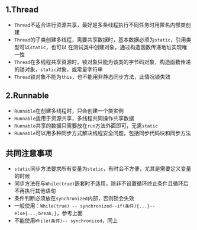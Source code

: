 ## 1.Thread
- `Thread`不适合进行资源共享，最好是多条线程执行不同任务时用匿名内部类创建
- `Thread`的子类创建多线程，需要共享数据时，基本数据必须为`static`，引用类型可以`static`，也可以
  在测试类中创建对象，通过构造函数传递地址实现唯一性
- `Thread`在多线程共享资源时，锁对象只能为该类的字节码对象，构造函数传递的锁对象，`static`对象，或常量字符串
- `Thread`锁对象不能为`this`，也不能用非静态同步方法，此情况锁失效


## 2.Runnable
- `Runnable`在创建多线程时，只会创建一个类实例
- `Runnable`适用于资源共享，多线程共同操作共享数据
- `Runnable`共享的数据只需要放在`run`方法外面即可，无需`static`
- `Runnable`可以用多种同步方式解决线程安全问题，包括同步代码块和同步方法


## 共同注意事项
- `static`同步方法要求所有变量为`static`，有时会不方便，尤其是需要定义变量的时候
- 同步方法在与`While(true)`嵌套时不适用，除非不设置循环终止条件且循环后不再执行其他语句
- 条件判断必须放在`synchronized`内部，否则锁会失效
- 一般使用：`While(true) -- synchronized--if(条件){...}--else{...;break;}`，参考上面
- 不能使用`While(条件)-- synchronized`，同上
